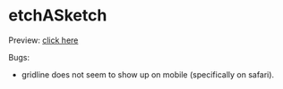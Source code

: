 # etchASketch

Preview: [click here](https://ronaldljin.github.io/etchASketch/)

Bugs:
- gridline does not seem to show up on mobile (specifically on safari).

